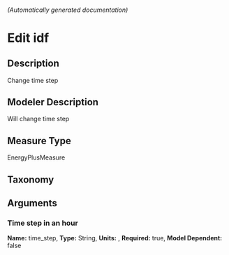 

###### (Automatically generated documentation)

# Edit idf

## Description
Change time step

## Modeler Description
Will change time step

## Measure Type
EnergyPlusMeasure

## Taxonomy


## Arguments


### Time step in an hour

**Name:** time_step,
**Type:** String,
**Units:** ,
**Required:** true,
**Model Dependent:** false




